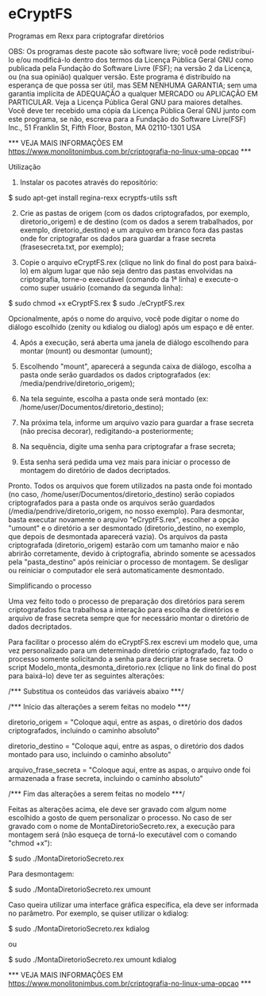 # eCryptFS
Programas em Rexx para criptografar diretórios

OBS: Os programas deste pacote são software livre; você pode redistribuí-lo e/ou modificá-lo dentro dos termos da Licença Pública Geral GNU como publicada pela Fundação do Software Livre (FSF); na versão 2 da Licença, ou (na sua opinião) qualquer versão.
Este programa é distribuído na esperança de que possa ser útil, mas SEM NENHUMA GARANTIA; sem uma garantia implícita de ADEQUAÇÃO a qualquer MERCADO ou APLICAÇÃO EM PARTICULAR. Veja a Licença Pública Geral GNU para maiores detalhes.
Você deve ter recebido uma cópia da Licença Pública Geral GNU junto com este programa, se não, escreva para a Fundação do Software Livre(FSF) Inc., 51 Franklin St, Fifth Floor, Boston, MA  02110-1301  USA

*** VEJA MAIS INFORMAÇÕES EM https://www.monolitonimbus.com.br/criptografia-no-linux-uma-opcao ***

Utilização

1) Instalar os pacotes através do repositório:

$ sudo apt-get install regina-rexx ecryptfs-utils ssft

2) Crie as pastas de origem (com os dados criptografados, por exemplo, diretorio_origem) e de destino (com os dados a serem trabalhados, por exemplo, diretorio_destino) e um arquivo em branco fora das pastas onde for criptografar os dados para guardar a frase secreta (frasesecreta.txt, por exemplo);

3) Copie o arquivo eCryptFS.rex (clique no link do final do post para baixá-lo) em algum lugar que não seja dentro das pastas envolvidas na criptografia, torne-o executável (comando da 1ª linha) e execute-o como super usuário (comando da segunda linha):

$ sudo chmod +x eCryptFS.rex
$ sudo ./eCryptFS.rex

Opcionalmente, após o nome do arquivo, você pode digitar o nome do diálogo escolhido (zenity ou kdialog ou dialog) após um espaço e dê enter.

4) Após a execução, será aberta uma janela de diálogo escolhendo para montar (mount) ou desmontar (umount);

5) Escolhendo "mount", aparecerá a segunda caixa de diálogo, escolha a pasta onde serão guardados os dados criptografados (ex: /media/pendrive/diretorio_origem);

6) Na tela seguinte, escolha a pasta onde será montado (ex: /home/user/Documentos/diretorio_destino);

7) Na próxima tela, informe um arquivo vazio para guardar a frase secreta (não precisa decorar), redigitando-a posteriormente;

8) Na sequência, digite uma senha para criptografar a frase secreta;

9) Esta senha será pedida uma vez mais para iniciar o processo de montagem do diretório de dados decriptados.

Pronto. Todos os arquivos que forem utilizados na pasta onde foi montado (no caso, /home/user/Documentos/diretorio_destino) serão copiados criptografados para a pasta onde os arquivos serão guardados (/media/pendrive/diretorio_origem, no nosso exemplo). Para desmontar, basta executar novamente o arquivo "eCryptFS.rex", escolher a opção "umount" e o diretório a ser desmontado (diretorio_destino, no exemplo, que depois de desmontada aparecerá vazia). Os arquivos da pasta criptografada (diretorio_origem) estarão com um tamanho maior e não abrirão corretamente, devido à criptografia, abrindo somente se acessados pela "pasta_destino" após reiniciar o processo de montagem. Se desligar ou reiniciar o computador ele será automaticamente desmontado.

Simplificando o processo

Uma vez feito todo o processo de preparação dos diretórios para serem criptografados fica trabalhosa a interação para escolha de diretórios e arquivo de frase secreta sempre que for necessário montar o diretório de dados decriptados.

Para facilitar o processo além do eCryptFS.rex escrevi um modelo que, uma vez personalizado para um determinado diretório criptografado, faz todo o processo somente solicitando a senha para decriptar a frase secreta. O script Modelo_monta_desmonta_diretorio.rex (clique no link do final do post para baixá-lo) deve ter as seguintes alterações:

/*** Substitua os conteúdos das variáveis abaixo ***/

/*** Início das alterações a serem feitas no modelo ***/

diretorio_origem  = "Coloque aqui, entre as aspas, o diretório dos dados criptografados, incluindo o caminho absoluto"

diretorio_destino = "Coloque aqui, entre as aspas, o diretório dos dados montado para uso, incluindo o caminho absoluto"

arquivo_frase_secreta = "Coloque aqui, entre as aspas, o arquivo onde foi armazenada a frase secreta, incluindo o caminho absoluto"

/*** Fim das alterações a serem feitas no modelo ***/

Feitas as alterações acima, ele deve ser gravado com algum nome escolhido a gosto de quem personalizar o processo. No caso de ser gravado com o nome de MontaDiretorioSecreto.rex, a execução para montagem será (não esqueça de torná-lo executável com o comando "chmod +x"):

$ sudo ./MontaDiretorioSecreto.rex

Para desmontagem:

$ sudo ./MontaDiretorioSecreto.rex umount

Caso queira utilizar uma interface gráfica específica, ela deve ser informada no parâmetro. Por exemplo, se quiser utilizar o kdialog:

$ sudo ./MontaDiretorioSecreto.rex kdialog

ou

$ sudo ./MontaDiretorioSecreto.rex umount kdialog

*** VEJA MAIS INFORMAÇÕES EM https://www.monolitonimbus.com.br/criptografia-no-linux-uma-opcao ***
